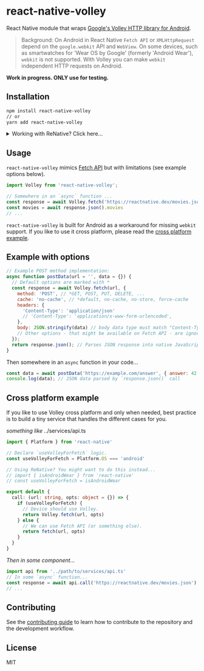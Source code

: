 # react-native-volley

React Native module that wraps [Google's Volley HTTP library for Android](https://github.com/google/volley).

> Background: On Android in React Native `Fetch API` or `XMLHttpRequest` depend on the `google.webkit` API and `WebView`. On some devices, such as smartwatches for 'Wear OS by Google' (formerly 'Android Wear'), `webkit` is not supported. With Volley you can make `webkit` independent HTTP requests on Android.

**Work in progress. ONLY use for testing.**

## Installation

```sh
npm install react-native-volley
// or
yarn add react-native-volley
```
<details>
  <summary>Working with ReNative? Click here...</summary>

  In your `renative.json` file add the following:
  ```js
  //...
  "plugins": {
      // ...
      "react-native-volley": {
          "version": "^0.1.0",
          "android": {
              "package": "com.reactnativevolley.VolleyPackage",
              "implementations": [
                  "'com.android.volley:volley:1.1.1'"
              ]
          },
          "androidwear": {
              "package": "com.reactnativevolley.VolleyPackage",
              "implementations": [
                  "'com.android.volley:volley:1.1.1'"
              ]
          }
      }
  }
  ```
</details>

## Usage

`react-native-volley` mimics [Fetch API](https://developer.mozilla.org/en-US/docs/Web/API/Fetch_API) but with limitations (see example options below).

```js
import Volley from 'react-native-volley';

// Somewhere in an `async` function ...
const response = await Volley.fetch('https://reactnative.dev/movies.json')
const movies = await response.json().movies
// ...
```

`react-native-volley` is built for Android as a workaround for missing `webkit` support. If you like to use it cross platform, please read the [cross platform example](#cross-platform-example).


## Example with options

```js
// Example POST method implementation:
async function postData(url = '', data = {}) {
  // Default options are marked with *
  const response = await Volley.fetch(url, {
    method: 'POST', // *GET, POST, PUT, DELETE, ...
    cache: 'no-cache', // *default, no-cache, no-store, force-cache
    headers: {
      'Content-Type': 'application/json'
      // 'Content-Type': 'application/x-www-form-urlencoded',
    },
    body: JSON.stringify(data) // body data type must match "Content-Type" header
    // Other options - that might be available on Fetch API - are ignored
  });
  return response.json(); // Parses JSON response into native JavaScript objects
}
```

Then somewhere in an `async` function in your code...
```js
const data = await postData('https://example.com/answer', { answer: 42 })
console.log(data); // JSON data parsed by `response.json()` call
```

## Cross platform example

If you like to use Volley cross platform and only when needed, best practice is to build a tiny service that handles the different cases for you.

*something like* ../services/api.ts
```ts
import { Platform } from 'react-native'

// Declare `useVolleyForFetch` logic.
const useVolleyForFetch = Platform.OS === 'android'

// Using ReNative? You might want to do this instead...
// import { isAndroidWear } from 'react-native'
// const useVolleyForFetch = isAndroidWear

export default {
  call: (url: string, opts: object = {}) => {
    if (useVolleyForFetch) {
      // Device should use Volley.
      return Volley.fetch(url, opts)
    } else {
      // We can use Fetch API (or something else).
      return fetch(url, opts)
    }
  }
}
```
*Then in some component...*
```ts
import api from '../path/to/services/api.ts'
// In some `async` function...
const response = await api.call('https://reactnative.dev/movies.json')
// ...
```

## Contributing

See the [contributing guide](CONTRIBUTING.md) to learn how to contribute to the repository and the development workflow.

## License

MIT